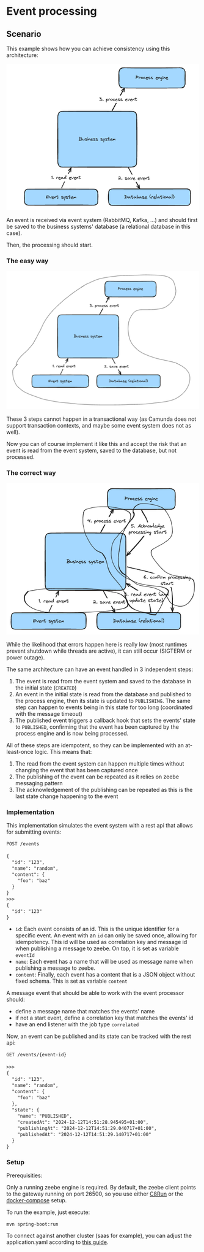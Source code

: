 # Event processing

## Scenario

This example shows how you can achieve consistency using this architecture:

![img.png](docs/img.png)

An event is received via event system (RabbitMQ, Kafka, ...) and should first be saved to the business systems' database (a relational database in this case).

Then, the processing should start.

### The easy way

![img.png](docs/img2.png)

These 3 steps cannot happen in a transactional way (as Camunda does not support transaction contexts, and maybe some event system does not as well).

Now you can of course implement it like this and accept the risk that an event is read from the event system, saved to the database, but not processed.

### The correct way

![img.png](docs/img3.png)

While the likelihood that errors happen here is really low (most runtimes prevent shutdown while threads are active), it can still occur (SIGTERM or power outage).

The same architecture can have an event handled in 3 independent steps:

1. The event is read from the event system and saved to the database in the initial state (`CREATED`)
2. An event in the initial state is read from the database and published to the process engine, then its state is updated to `PUBLISHING`. The same step can happen to events being in this state for too long (coordinated with the message timeout)
3. The published event triggers a callback hook that sets the events' state to `PUBLISHED`, confirming that the event has been captured by the process engine and is now being processed.

All of these steps are idempotent, so they can be implemented with an at-least-once logic. This means that:

1. The read from the event system can happen multiple times without changing the event that has been captured once
2. The publishing of the event can be repeated as it relies on zeebe messaging pattern
3. The acknowledgement of the publishing can be repeated as this is the last state change happening to the event

### Implementation

This implementation simulates the event system with a rest api that allows for submitting events:

```
POST /events

{
  "id": "123",
  "name": "random",
  "content": {
    "foo": "baz"
  }
}
>>>
{
  "id": "123"
}
```

* `id`: Each event consists of an id. This is the unique identifier for a specific event. An event with an `id` can only be saved once, allowing for idempotency. This id will be used as correlation key and message id when publishing a message to zeebe. On top, it is set as variable `eventId`
* `name`: Each event has a name that will be used as message name when publishing a message to zeebe.
* `content`: Finally, each event has a content that is a JSON object without fixed schema. This is set as variable `content`

A message event that should be able to work with the event processor should:

* define a message name that matches the events' name
* if not a start event, define a correlation key that matches the events' id
* have an end listener with the job type `correlated`

Now, an event can be published and its state can be tracked with the rest api:

```
GET /events/{event-id}

>>>
{
  "id": "123",
  "name": "random",
  "content": {
    "foo": "baz"
  },
  "state": {
    "name": "PUBLISHED",
    "createdAt": "2024-12-12T14:51:28.945495+01:00",
    "publishingAt": "2024-12-12T14:51:29.040717+01:00",
    "publishedAt": "2024-12-12T14:51:29.140717+01:00"
  }
}
```

### Setup

Prerequisities:

Only a running zeebe engine is required. By default, the zeebe client points to the gateway running on port 26500, so you use either [C8Run](https://docs.camunda.io/docs/self-managed/setup/deploy/local/c8run/) or the [docker-compose](https://docs.camunda.io/docs/self-managed/setup/deploy/local/docker-compose/) setup.

To run the example, just execute:

```shell
mvn spring-boot:run
```

To connect against another cluster (saas for example), you can adjust the application.yaml according to [this guide](https://docs.camunda.io/docs/apis-tools/spring-zeebe-sdk/getting-started/).
